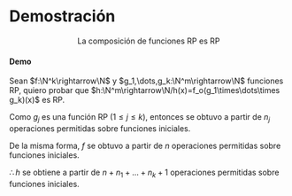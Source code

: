 # Demostración

$$
\text{La composición de funciones RP  es RP}
$$

#### Demo

Sean $f:\N^k\rightarrow\N$ y $g_1,\dots,g_k:\N^m\rightarrow\N$ funciones RP, quiero probar que $h:\N^m\rightarrow\N/h(x)=f_o(g_1\times\dots\times g_k)(x)$ es RP.

Como $g_j$ es una función RP ($1\le j\le k$), entonces se obtuvo a partir de $n_j$ operaciones permitidas sobre funciones iniciales.

De la misma forma, $f$ se obtuvo a partir de $n$ operaciones permitidas sobre funciones iniciales.

$\therefore h$ se obtiene a partir de $n + n_1+\dots+n_k+1$ operaciones permitidas sobre funciones iniciales. 